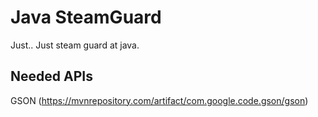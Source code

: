 # Java SteamGuard
Just.. Just steam guard at java.

## Needed APIs
GSON (https://mvnrepository.com/artifact/com.google.code.gson/gson)
